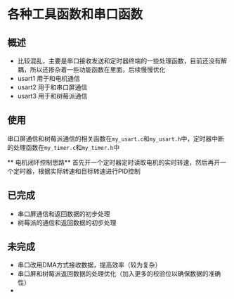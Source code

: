# 各种工具函数和串口函数

## 概述
- 比较混乱，主要是串口接收发送和定时器终端的一些处理函数，目前还没有解耦，所以还掺杂着一些功能函数在里面，后续慢慢优化
- usart1 用于和电机通信 
- usart2 用于和串口屏通信
- usart3 用于和树莓派通信


## 使用

串口屏通信和树莓派通信的相关函数在`my_usart.c`和`my_usart.h`中，定时器中断的处理函数在`my_timer.c`和`my_timer.h`中


** 电机闭环控制思路**
首先开一个定时器定时读取电机的实时转速，然后再开一个定时器，根据实际转速和目标转速进行PID控制

## 已完成
- 串口屏通信和返回数据的初步处理
- 树莓派的通信和返回数据的初步处理

## 未完成
- 串口改用DMA方式接收数据，提高效率（较为复杂）
- 串口屏和树莓派返回数据的处理优化（加入更多的校验位以确保数据的准确性）
- 
